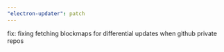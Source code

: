 ```yaml
---
"electron-updater": patch
---
```


fix: fixing fetching blockmaps for differential updates when github private repos

